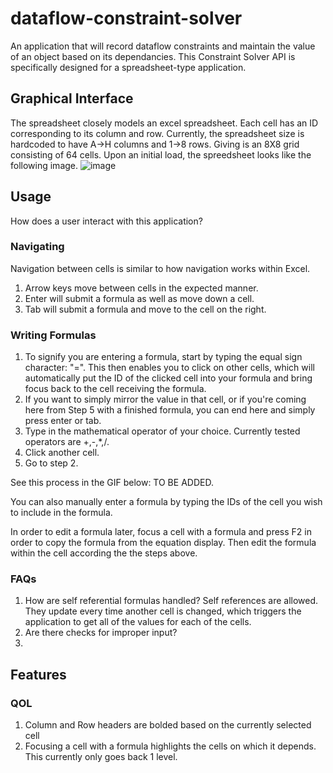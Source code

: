 # dataflow-constraint-solver
 An application that will record dataflow constraints and maintain the value of an object based on its dependancies. This Constraint Solver API is specifically designed for a spreadsheet-type application.

## Graphical Interface
The spreadsheet closely models an excel spreadsheet. Each cell has an ID corresponding to its column and row. Currently, the spreadsheet size is hardcoded to have A->H columns and 1->8 rows. Giving is an 8X8 grid consisting of 64 cells. Upon an initial load, the spreedsheet looks like the following image.
![image](https://user-images.githubusercontent.com/20911606/145886120-62946531-975e-495f-b180-9d7432a89c3a.png)

## Usage
How does a user interact with this application?
### Navigating
Navigation between cells is similar to how navigation works within Excel. 
1. Arrow keys move between cells in the expected manner.
2. Enter will submit a formula as well as move down a cell.
3. Tab will submit a formula and move to the cell on the right.

### Writing Formulas
1. To signify you are entering a formula, start by typing the equal sign character: "=". This then enables you to click on other cells, which will automatically put the ID of the clicked cell into your formula and bring focus back to the cell receiving the formula.
2. If you want to simply mirror the value in that cell, or if you're coming here from Step 5 with a finished formula, you can end here and simply press enter or tab.
3. Type in the mathematical operator of your choice. Currently tested operators are +,-,*,/.
4. Click another cell.
5. Go to step 2.

See this process in the GIF below:
TO BE ADDED.

You can also manually enter a formula by typing the IDs of the cell you wish to include in the formula. 

In order to edit a formula later, focus a cell with a formula and press F2 in order to copy the formula from the equation display. Then edit the formula within the cell according the the steps above.

### FAQs
1. How are self referential formulas handled? Self references are allowed. They update every time another cell is changed, which triggers the application to get all of the values for each of the cells.
2. Are there checks for improper input?
3. 

## Features
### QOL
1. Column and Row headers are bolded based on the currently selected cell
2. Focusing a cell with a formula highlights the cells on which it depends. This currently only goes back 1 level.
